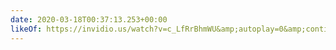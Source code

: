 ```yaml
---
date: 2020-03-18T00:37:13.253+00:00
likeOf: https://invidio.us/watch?v=c_LfRrBhmWU&amp;autoplay=0&amp;continue=0&amp;dark_mode=true&amp;listen=0&amp;local=1&amp;loop=0&amp;nojs=0&amp;player_style=youtube&amp;quality=dash&amp;thin_mode=false&amp;t=14m3s
---
```

